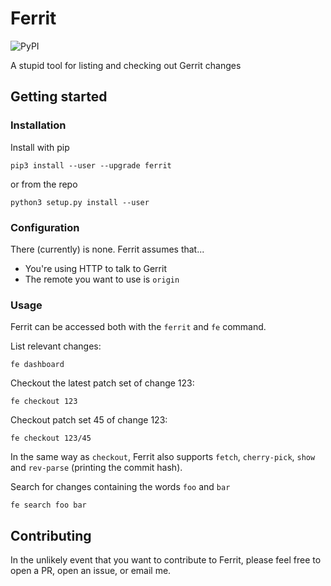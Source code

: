 # Ferrit

![PyPI](https://img.shields.io/pypi/v/ferrit)

A stupid tool for listing and checking out Gerrit changes

## Getting started

### Installation

Install with pip
```
pip3 install --user --upgrade ferrit
```
or from the repo
```
python3 setup.py install --user
```

### Configuration

There (currently) is none. Ferrit assumes that...
- You're using HTTP to talk to Gerrit
- The remote you want to use is `origin`

### Usage

Ferrit can be accessed both with the `ferrit` and `fe` command.

List relevant changes:
```
fe dashboard
```

Checkout the latest patch set of change 123:
```
fe checkout 123
```

Checkout patch set 45 of change 123:
```
fe checkout 123/45
```

In the same way as `checkout`, Ferrit also supports `fetch`, `cherry-pick`, `show` and `rev-parse` (printing the commit hash).

Search for changes containing the words `foo` and `bar`
```
fe search foo bar
```

## Contributing

In the unlikely event that you want to contribute to Ferrit, please feel free to open a PR, open an issue, or email me.
